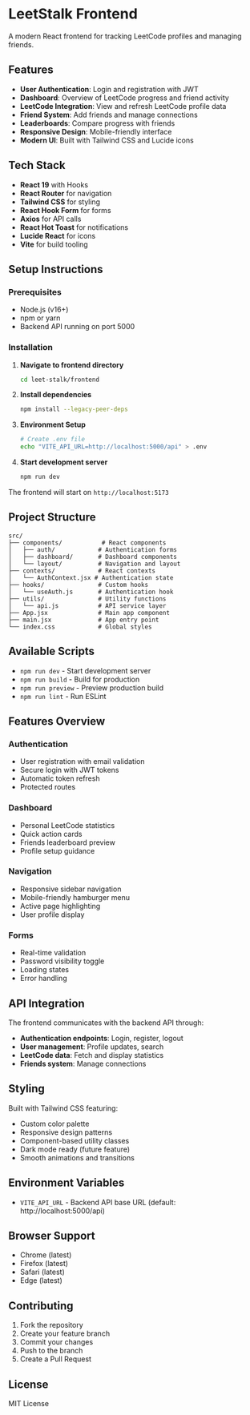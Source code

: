 # LeetStalk Frontend

A modern React frontend for tracking LeetCode profiles and managing friends.

## Features

- **User Authentication**: Login and registration with JWT
- **Dashboard**: Overview of LeetCode progress and friend activity
- **LeetCode Integration**: View and refresh LeetCode profile data
- **Friend System**: Add friends and manage connections
- **Leaderboards**: Compare progress with friends
- **Responsive Design**: Mobile-friendly interface
- **Modern UI**: Built with Tailwind CSS and Lucide icons

## Tech Stack

- **React 19** with Hooks
- **React Router** for navigation
- **Tailwind CSS** for styling
- **React Hook Form** for forms
- **Axios** for API calls
- **React Hot Toast** for notifications
- **Lucide React** for icons
- **Vite** for build tooling

## Setup Instructions

### Prerequisites
- Node.js (v16+)
- npm or yarn
- Backend API running on port 5000

### Installation

1. **Navigate to frontend directory**
   ```bash
   cd leet-stalk/frontend
   ```

2. **Install dependencies**
   ```bash
   npm install --legacy-peer-deps
   ```

3. **Environment Setup**
   ```bash
   # Create .env file
   echo "VITE_API_URL=http://localhost:5000/api" > .env
   ```

4. **Start development server**
   ```bash
   npm run dev
   ```

The frontend will start on `http://localhost:5173`

## Project Structure

```
src/
├── components/           # React components
│   ├── auth/            # Authentication forms
│   ├── dashboard/       # Dashboard components
│   └── layout/          # Navigation and layout
├── contexts/            # React contexts
│   └── AuthContext.jsx # Authentication state
├── hooks/               # Custom hooks
│   └── useAuth.js       # Authentication hook
├── utils/               # Utility functions
│   └── api.js           # API service layer
├── App.jsx              # Main app component
├── main.jsx             # App entry point
└── index.css            # Global styles
```

## Available Scripts

- `npm run dev` - Start development server
- `npm run build` - Build for production
- `npm run preview` - Preview production build
- `npm run lint` - Run ESLint

## Features Overview

### Authentication
- User registration with email validation
- Secure login with JWT tokens
- Automatic token refresh
- Protected routes

### Dashboard
- Personal LeetCode statistics
- Quick action cards
- Friends leaderboard preview
- Profile setup guidance

### Navigation
- Responsive sidebar navigation
- Mobile-friendly hamburger menu
- Active page highlighting
- User profile display

### Forms
- Real-time validation
- Password visibility toggle
- Loading states
- Error handling

## API Integration

The frontend communicates with the backend API through:

- **Authentication endpoints**: Login, register, logout
- **User management**: Profile updates, search
- **LeetCode data**: Fetch and display statistics
- **Friends system**: Manage connections

## Styling

Built with Tailwind CSS featuring:

- Custom color palette
- Responsive design patterns
- Component-based utility classes
- Dark mode ready (future feature)
- Smooth animations and transitions

## Environment Variables

- `VITE_API_URL` - Backend API base URL (default: http://localhost:5000/api)

## Browser Support

- Chrome (latest)
- Firefox (latest)
- Safari (latest)
- Edge (latest)

## Contributing

1. Fork the repository
2. Create your feature branch
3. Commit your changes
4. Push to the branch
5. Create a Pull Request

## License

MIT License
